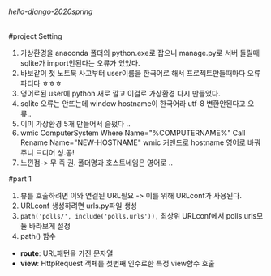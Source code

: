 ###### hello-django-2020spring

#project Setting
 1) 가상환경을 anaconda 폴더의 python.exe로 잡으니 manage.py로 서버 돌릴때 sqlite가 import안된다는 오류가 있었다.
 2) 바보같이 첫 노트북 사고부터 user이름을 한국어로 해서 프로젝트만들때마다 오류파티다 ㅎㅎㅎ
 3) 영어로된 user에 python 새로 깔고 이걸로 가상환경 다시 만들었다.
 4) sqlite 오류는 안뜨는데 window hostname이 한국어라 utf-8 변환안된다고 오류..
 5) 이미 가상환경 5개 만들어서 슬펐다 ..
 6) wmic ComputerSystem Where Name="%COMPUTERNAME%" Call Rename Name="NEW-HOSTNAME"
    wmic 커맨드로 hostname 영어로 바꿔주니 드디어 성.공!
 7) 느낀점-> 무 족  권. 폴더명과 호스트네임은 영어로 ..
 
 #part 1
 1. 뷰를 호출하려면 이와 연결된 URL필요 -> 이를 위해 URLconf가 사용된다.
 2. URLconf 생성하려면 urls.py파일 생성
 3. `path('polls/', include('polls.urls')),` 
   최상위 URLconf에서 polls.urls모듈 바라보게 설정
 4. path() 함수
 - **route**: URL패턴을 가진 문자열
 - **view**: HttpRequest 객체를 첫번째 인수로한 특정 view함수 호출
 